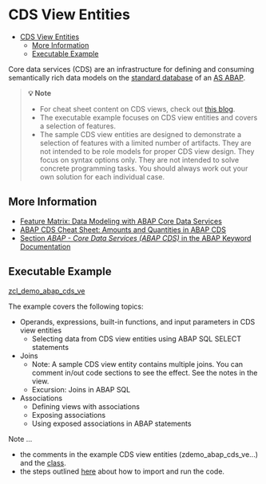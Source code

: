 # CDS View Entities

- [CDS View Entities](#cds-view-entities)
  - [More Information](#more-information)
  - [Executable Example](#executable-example)

Core data services (CDS) are an infrastructure for defining and consuming semantically rich data models on the [standard database](https://help.sap.com/doc/abapdocu_cp_index_htm/CLOUD/en-US/index.htm?file=abenstandard_db_glosry.htm) of an [AS ABAP](https://help.sap.com/doc/abapdocu_cp_index_htm/CLOUD/en-US/index.htm?file=abenas_abap_glosry.htm).

> **💡 Note**<br>
> - For cheat sheet content on CDS views, check out [this blog](https://blogs.sap.com/2022/10/24/feature-matrix-data-modeling-with-abap-core-data-services/).
> - The executable example focuses on CDS view entities and covers a selection of features.
> - The sample CDS view entities are designed to demonstrate a selection of features with a limited number of artifacts. They are not intended to be role models for proper CDS view design. They focus on syntax options only. They are not intended to solve concrete programming tasks. You should always work out your own solution for each individual case.

## More Information

- [Feature Matrix: Data Modeling with ABAP Core Data Services](https://blogs.sap.com/2022/10/24/feature-matrix-data-modeling-with-abap-core-data-services/)
- [ABAP CDS Cheat Sheet: Amounts and Quantities in ABAP CDS](https://blogs.sap.com/2022/07/07/abap-cds-cheat-sheet-amounts-and-quantities-in-abap-cds/)
- [Section *ABAP - Core Data Services (ABAP CDS)* in the ABAP Keyword Documentation](https://help.sap.com/doc/abapdocu_cp_index_htm/CLOUD/en-US/index.htm?file=abencds.htm)

## Executable Example
[zcl_demo_abap_cds_ve](./src/zcl_demo_abap_cds_ve.clas.abap)

The example covers the following topics: 
- Operands, expressions, built-in functions, and input parameters in CDS view entities
  - Selecting data from CDS view entities using ABAP SQL SELECT statements
- Joins  
  - Note: A sample CDS view entity contains multiple joins. You can comment in/out code sections to see the effect. See the notes in the view. 
  - Excursion: Joins in ABAP SQL
- Associations
  - Defining views with associations
  - Exposing associations
  - Using exposed associations in ABAP statements

Note ...
- the comments in the example CDS view entities (zdemo_abap_cds_ve...) and the [class](./src/zcl_demo_abap_cds_ve.clas.abap).
- the steps outlined [here](README.md#-getting-started-with-the-examples) about how to import and run the code.
